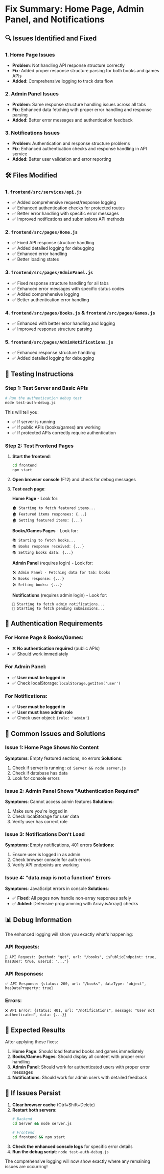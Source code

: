 # Fix Summary: Home Page, Admin Panel, and Notifications

## 🔍 Issues Identified and Fixed

### 1. **Home Page Issues**
- **Problem**: Not handling API response structure correctly
- **Fix**: Added proper response structure parsing for both books and games APIs
- **Added**: Comprehensive logging to track data flow

### 2. **Admin Panel Issues**
- **Problem**: Same response structure handling issues across all tabs
- **Fix**: Enhanced data fetching with proper error handling and response parsing
- **Added**: Better error messages and authentication feedback

### 3. **Notifications Issues**
- **Problem**: Authentication and response structure problems
- **Fix**: Enhanced authentication checks and response handling in API service
- **Added**: Better user validation and error reporting

## 🛠️ Files Modified

### 1. `frontend/src/services/api.js`
- ✅ Added comprehensive request/response logging
- ✅ Enhanced authentication checks for protected routes
- ✅ Better error handling with specific error messages
- ✅ Improved notifications and submissions API methods

### 2. `frontend/src/pages/Home.js`
- ✅ Fixed API response structure handling
- ✅ Added detailed logging for debugging
- ✅ Enhanced error handling
- ✅ Better loading states

### 3. `frontend/src/pages/AdminPanel.js`
- ✅ Fixed response structure handling for all tabs
- ✅ Enhanced error messages with specific status codes
- ✅ Added comprehensive logging
- ✅ Better authentication error handling

### 4. `frontend/src/pages/Books.js` & `frontend/src/pages/Games.js`
- ✅ Enhanced with better error handling and logging
- ✅ Improved response structure parsing

### 5. `frontend/src/pages/AdminNotifications.js`
- ✅ Enhanced response structure handling
- ✅ Added detailed logging for debugging

## 🚀 Testing Instructions

### Step 1: Test Server and Basic APIs
```bash
# Run the authentication debug test
node test-auth-debug.js
```

This will tell you:
- ✅ If server is running
- ✅ If public APIs (books/games) are working
- ✅ If protected APIs correctly require authentication

### Step 2: Test Frontend Pages

1. **Start the frontend**:
   ```bash
   cd frontend
   npm start
   ```

2. **Open browser console** (F12) and check for debug messages

3. **Test each page**:

   **Home Page** - Look for:
   ```
   🏠 Starting to fetch featured items...
   🏠 Featured items responses: {...}
   🏠 Setting featured items: {...}
   ```

   **Books/Games Pages** - Look for:
   ```
   📚 Starting to fetch books...
   📚 Books response received: {...}
   📚 Setting books data: {...}
   ```

   **Admin Panel** (requires login) - Look for:
   ```
   🛠️ Admin Panel - Fetching data for tab: books
   🛠️ Books response: {...}
   🛠️ Setting books: {...}
   ```

   **Notifications** (requires admin login) - Look for:
   ```
   🔔 Starting to fetch admin notifications...
   📝 Starting to fetch pending submissions...
   ```

## 🔐 Authentication Requirements

### For Home Page & Books/Games:
- ❌ **No authentication required** (public APIs)
- ✅ Should work immediately

### For Admin Panel:
- ✅ **User must be logged in**
- ✅ Check localStorage: `localStorage.getItem('user')`

### For Notifications:
- ✅ **User must be logged in**
- ✅ **User must have admin role**
- ✅ Check user object: `{role: 'admin'}`

## 🐛 Common Issues and Solutions

### Issue 1: Home Page Shows No Content
**Symptoms**: Empty featured sections, no errors
**Solutions**:
1. Check if server is running: `cd Server && node server.js`
2. Check if database has data
3. Look for console errors

### Issue 2: Admin Panel Shows "Authentication Required"
**Symptoms**: Cannot access admin features
**Solutions**:
1. Make sure you're logged in
2. Check localStorage for user data
3. Verify user has correct role

### Issue 3: Notifications Don't Load
**Symptoms**: Empty notifications, 401 errors
**Solutions**:
1. Ensure user is logged in as admin
2. Check browser console for auth errors
3. Verify API endpoints are working

### Issue 4: "data.map is not a function" Errors
**Symptoms**: JavaScript errors in console
**Solutions**:
- ✅ **Fixed**: All pages now handle non-array responses safely
- ✅ **Added**: Defensive programming with Array.isArray() checks

## 📊 Debug Information

The enhanced logging will show you exactly what's happening:

### API Requests:
```
🔐 API Request: {method: "get", url: "/books", isPublicEndpoint: true, hasUser: true, userId: "..."}
```

### API Responses:
```
✅ API Response: {status: 200, url: "/books", dataType: "object", hasDataProperty: true}
```

### Errors:
```
❌ API Error: {status: 401, url: "/notifications", message: "User not authenticated", data: {...}}
```

## 🎯 Expected Results

After applying these fixes:

1. **Home Page**: Should load featured books and games immediately
2. **Books/Games Pages**: Should display all content with proper error handling
3. **Admin Panel**: Should work for authenticated users with proper error messages
4. **Notifications**: Should work for admin users with detailed feedback

## 🚨 If Issues Persist

1. **Clear browser cache** (Ctrl+Shift+Delete)
2. **Restart both servers**:
   ```bash
   # Backend
   cd Server && node server.js
   
   # Frontend
   cd frontend && npm start
   ```
3. **Check the enhanced console logs** for specific error details
4. **Run the debug script**: `node test-auth-debug.js`

The comprehensive logging will now show exactly where any remaining issues are occurring!